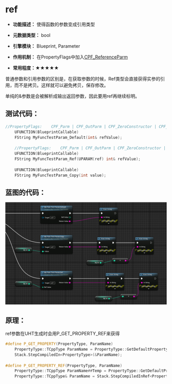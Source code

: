 # ref

- **功能描述：** 使得函数的参数变成引用类型

- **元数据类型：** bool
- **引擎模块：** Blueprint, Parameter
- **作用机制：** 在PropertyFlags中加入[CPF_ReferenceParm](../../../../Flags/EPropertyFlags/CPF_ReferenceParm.md)
- **常用程度：★★★★★**

普通参数和引用参数的区别是，在获取参数的时候，Ref类型会直接获得实参的引用，而不是拷贝。这样就可以避免拷贝，保存修改。

单纯的&参数是会被解析成输出返回参数，因此要用ref再继续标明。

## 测试代码：

```cpp
//PropertyFlags:	CPF_Parm | CPF_OutParm | CPF_ZeroConstructor | CPF_IsPlainOldData | CPF_NoDestructor | CPF_HasGetValueTypeHash | CPF_NativeAccessSpecifierPublic
	UFUNCTION(BlueprintCallable)
	FString MyFuncTestParam_Default(int& refValue);

	//PropertyFlags:	CPF_Parm | CPF_OutParm | CPF_ZeroConstructor | CPF_ReferenceParm | CPF_IsPlainOldData | CPF_NoDestructor | CPF_HasGetValueTypeHash | CPF_NativeAccessSpecifierPublic
	UFUNCTION(BlueprintCallable)
	FString MyFuncTestParam_Ref(UPARAM(ref) int& refValue);

	UFUNCTION(BlueprintCallable)
	FString MyFuncTestParam_Copy(int value);
```

## 蓝图的代码：

![Untitled](Untitled.png)

## 原理：

ref参数在UHT生成时会用P_GET_PROPERTY_REF来获得

```cpp
#define P_GET_PROPERTY(PropertyType, ParamName)													\
	PropertyType::TCppType ParamName = PropertyType::GetDefaultPropertyValue();					\
	Stack.StepCompiledIn<PropertyType>(&ParamName);

#define P_GET_PROPERTY_REF(PropertyType, ParamName)												\
	PropertyType::TCppType ParamName##Temp = PropertyType::GetDefaultPropertyValue();			\
	PropertyType::TCppType& ParamName = Stack.StepCompiledInRef<PropertyType, PropertyType::TCppType>(&ParamName##Temp);
```
